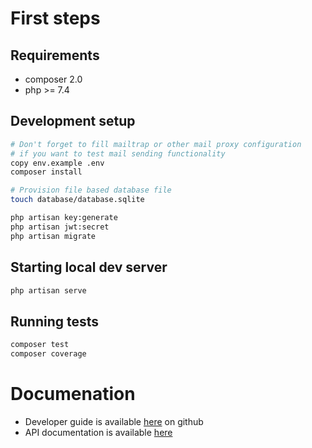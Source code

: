 # First steps 
## Requirements
- composer 2.0
- php >= 7.4

## Development setup
```bash
# Don't forget to fill mailtrap or other mail proxy configuration 
# if you want to test mail sending functionality
copy env.example .env
composer install

# Provision file based database file
touch database/database.sqlite

php artisan key:generate
php artisan jwt:secret
php artisan migrate
```

## Starting local dev server
```bash
php artisan serve
```

## Running tests
```bash
composer test
composer coverage
```


# Documenation
- Developer guide is available [here](https://github.com/sekcja-memow/flankers/wiki) on github
- API documentation is available [here](https://flapi.lados.dev/docs)
